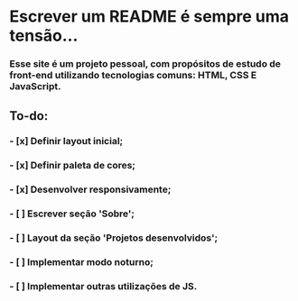 # Escrever um README é sempre uma tensão...

### Esse site é um projeto pessoal, com propósitos de estudo de front-end utilizando tecnologias comuns: HTML, CSS E JavaScript.

## To-do:

### - [x] Definir layout inicial;
### - [x] Definir paleta de cores;
### - [x] Desenvolver responsivamente;
### - [ ] Escrever seção 'Sobre';
### - [ ] Layout da seção 'Projetos desenvolvidos';
### - [ ] Implementar modo noturno;
### - [ ] Implementar outras utilizações de JS.
